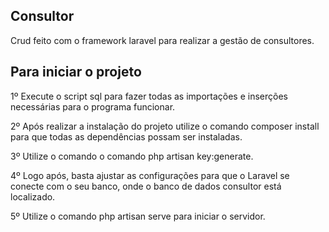 ## Consultor  
  
Crud feito com o framework laravel para realizar a gestão de consultores.  
  
## Para iniciar o projeto  
1º Execute o script sql para fazer todas as importações e inserções necessárias para o programa funcionar.  

2º Após realizar a instalação do projeto utilize o comando composer install para que todas as dependências possam ser instaladas.  

3º Utilize o comando o comando php artisan key:generate.

4º Logo após, basta ajustar as configurações para que o Laravel se conecte com o seu banco, onde o banco de dados consultor está localizado.

5º Utilize o comando php artisan serve para iniciar o servidor.
